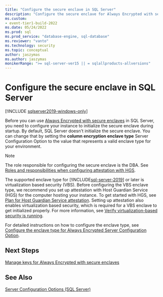 ```yaml
---
title: "Configure the secure enclave in SQL Server"
description: "Configure the secure enclave for Always Encrypted with secure enclaves in SQL Server."
ms.custom:
- event-tier1-build-2022
ms.date: 05/24/2022
ms.prod: sql
ms.prod_service: "database-engine, sql-database"
ms.reviewer: "vanto"
ms.technology: security
ms.topic: conceptual
author: jaszymas
ms.author: jaszymas
monikerRange: ">= sql-server-ver15 || = sqlallproducts-allversions"
---
```


# Configure the secure enclave in SQL Server

[!INCLUDE [sqlserver2019-windows-only](../../../includes/applies-to-version/sqlserver2019-windows-only.md)]

Before you can use [Always Encrypted with secure enclaves](always-encrypted-enclaves.md) in SQL Server, you need to configure your instance to initialize the secure enclave during startup. By default, SQL Server doesn't initialize the secure enclave. You can change that by setting the  **column encryption enclave type** Server Configuration Option to the value that represents a valid enclave type for your environment.

> [!NOTE]
> The role responsible for configuring the secure enclave is the DBA. See [Roles and responsibilities when configuring attestation with HGS](always-encrypted-enclaves-host-guardian-service-plan.md#roles-and-responsibilities-when-configuring-attestation-with-hgs).

The supported enclave type for [!INCLUDE[sql-server-2019](../../../includes/sssql19-md.md)] or later is virtualization based security (VBS). Before configuring the VBS enclave type, we recommend you set up attestation with Host Guardian Service (HGS) for the computer hosting your instance. To get started with HGS, see [Plan for Host Guardian Service attestation](always-encrypted-enclaves-host-guardian-service-plan.md). Setting up attestation also enables virtualization based security, which is required for a VBS enclave to get initialized properly. For more information, see [Verify virtualization-based security is running](always-encrypted-enclaves-host-guardian-service-register.md#step-2-verify-virtualization-based-security-is-running).

For detailed instructions on how to configure the enclave type, see [Configure the enclave type for Always Encrypted Server Configuration Option](../../../database-engine/configure-windows/configure-column-encryption-enclave-type.md).

## Next Steps

 [Manage keys for Always Encrypted with secure enclaves](always-encrypted-enclaves-manage-keys.md)

## See Also  
 
 [Server Configuration Options (SQL Server)](../../../database-engine/configure-windows/server-configuration-options-sql-server.md)
